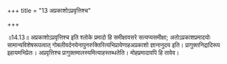 +++
title = "13 अप्रकाशोऽप्रवृत्तिश्च"

+++
  
  
॥14.13॥ अप्रकाशोऽप्रवृत्तिश्च इति श्लोके प्रमादो हि समीक्षावसरे
सत्यप्यसमीक्षा; अतोऽप्रकाशप्रमादयोः सामान्यविशेषरूपत्वात्
गोबलीवर्दनयेनापुनरुक्तिरित्यभिप्रायेणाहअप्रकाशो ज्ञानानुदय इति।
प्रागुक्तनिद्रादिरूप इहायमभिप्रेतः। अप्रवृत्तिश्च
प्रागुक्तमालस्यमित्याहस्तब्धतेति। मोहप्रमादावपि हि तावेव।  
  
